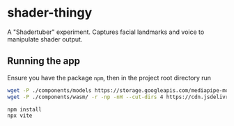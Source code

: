 # shader-thingy
A "Shadertuber" experiment. Captures facial landmarks and voice to manipulate shader output.

## Running the app
Ensure you have the package `npm`, then in the project root directory run
```bash
wget -P ./components/models https://storage.googleapis.com/mediapipe-models/face_landmarker/face_landmarker/float16/latest/face_landmarker.task
wget -P ./components/wasm/ -r -np -nH --cut-dirs 4 https://cdn.jsdelivr.net/npm/@mediapipe/tasks-vision@latest/wasm/

npm install
npx vite
```